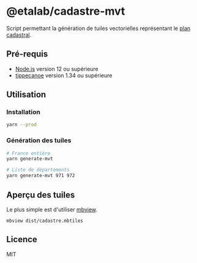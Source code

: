 # @etalab/cadastre-mvt

Script permettant la génération de tuiles vectorielles représentant le [plan cadastral](https://cadastre.data.gouv.fr).

## Pré-requis

* [Node.js](https://nodejs.org) version 12 ou supérieure
* [tippecanoe](https://github.com/mapbox/tippecanoe) version 1.34 ou supérieure

## Utilisation

### Installation

```bash
yarn --prod
```

### Génération des tuiles

```bash
# France entière
yarn generate-mvt

# Liste de départements
yarn generate-mvt 971 972
```

## Aperçu des tuiles

Le plus simple est d'utiliser [mbview](https://github.com/mbview).

```
mbview dist/cadastre.mbtiles
```

## Licence

MIT
